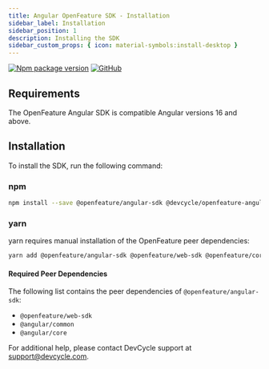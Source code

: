 ```yaml
---
title: Angular OpenFeature SDK - Installation
sidebar_label: Installation
sidebar_position: 1
description: Installing the SDK
sidebar_custom_props: { icon: material-symbols:install-desktop }
---
```


[![Npm package version](https://badgen.net/npm/v/@devcycle/openfeature-angular-provider)](https://www.npmjs.com/package/@devcycle/openfeature-angular-provider)
[![GitHub](https://img.shields.io/github/stars/devcyclehq/js-sdks.svg?style=social&label=Star&maxAge=2592000)](https://github.com/devcyclehq/js-sdks)

## Requirements

The OpenFeature Angular SDK is compatible Angular versions 16 and above.

## Installation

To install the SDK, run the following command:

[//]: # 'wizard-install-start'
### npm

```bash
npm install --save @openfeature/angular-sdk @devcycle/openfeature-angular-provider
```
[//]: # 'wizard-install-end'

### yarn

yarn requires manual installation of the OpenFeature peer dependencies:

```bash
yarn add @openfeature/angular-sdk @openfeature/web-sdk @openfeature/core @devcycle/openfeature-angular-provider
```

#### Required Peer Dependencies

The following list contains the peer dependencies of `@openfeature/angular-sdk`:

- `@openfeature/web-sdk`
- `@angular/common`
- `@angular/core`

For additional help, please contact DevCycle support at [support@devcycle.com](mailto:support@devcycle.com).
